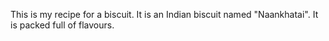 This is my recipe for a biscuit.
It is an Indian biscuit named "Naankhatai".
It is packed full of flavours.